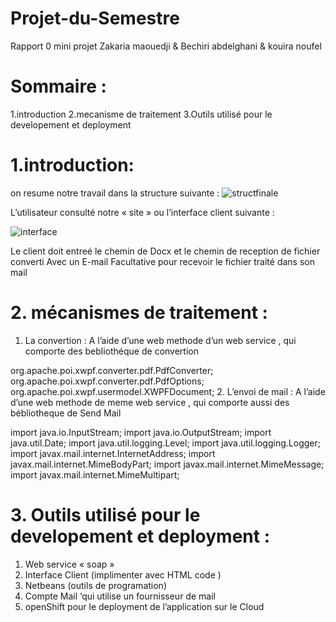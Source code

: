 # Projet-du-Semestre
Rapport 0 mini projet
Zakaria maouedji & Bechiri abdelghani & kouira noufel


# Sommaire : 
1.introduction
2.mecanisme de traitement 
3.Outils utilisé pour le developement et deployment 

# 1.introduction: 
on resume notre travail dans la structure suivante :
![structfinale](https://user-images.githubusercontent.com/44119963/50853574-dc0c9880-1382-11e9-8321-cefcd3d7ec1d.png)

L’utilisateur consulté notre « site » ou l’interface client suivante :

![interface](https://user-images.githubusercontent.com/44119963/50853710-5210ff80-1383-11e9-9ec6-527fcae31371.png)

Le client doit entreé le chemin de Docx et le chemin de reception de fichier converti
Avec un E-mail  Facultative pour  recevoir le fichier traité dans son mail


# 2. mécanismes de traitement : 

1.	La convertion : 
A l’aide d’une web methode d’un web service , qui comporte des bebliothéque de convertion 

org.apache.poi.xwpf.converter.pdf.PdfConverter;
org.apache.poi.xwpf.converter.pdf.PdfOptions;
org.apache.poi.xwpf.usermodel.XWPFDocument;
2.	L’envoi de mail : 
A l’aide d’une web methode de meme web service , qui comporte aussi des bébliotheque de Send Mail 

import java.io.InputStream;
import java.io.OutputStream;
import java.util.Date;
import java.util.logging.Level;
import java.util.logging.Logger;
import javax.mail.internet.InternetAddress;
import javax.mail.internet.MimeBodyPart;
import javax.mail.internet.MimeMessage;
import javax.mail.internet.MimeMultipart;


 

 # 3. Outils utilisé pour le developement et deployment  :
 
 1.	Web service « soap »
2.	Interface Client (implimenter avec HTML code ) 
3.	Netbeans (outils de programation) 
4.	Compte Mail ‘qui utilise un fournisseur de mail 
5.	openShift pour le deployment de l’application sur le Cloud


 
